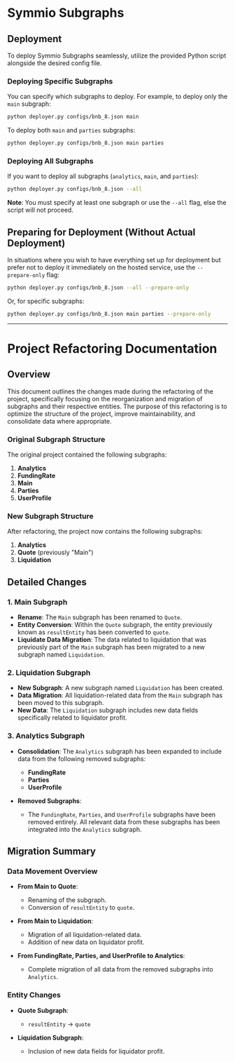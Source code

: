 # Symmio Subgraphs

## Deployment

To deploy Symmio Subgraphs seamlessly, utilize the provided Python script alongside the desired config file.

### Deploying Specific Subgraphs

You can specify which subgraphs to deploy. For example, to deploy only the `main` subgraph:

```bash
python deployer.py configs/bnb_8.json main
```

To deploy both `main` and `parties` subgraphs:

```bash
python deployer.py configs/bnb_8.json main parties
```

### Deploying All Subgraphs

If you want to deploy all subgraphs (`analytics`, `main`, and `parties`):

```bash
python deployer.py configs/bnb_8.json --all
```

**Note**: You must specify at least one subgraph or use the `--all` flag, else the script will not proceed.

## Preparing for Deployment (Without Actual Deployment)

In situations where you wish to have everything set up for deployment but prefer not to deploy it immediately on the hosted service, use the `--prepare-only` flag:

```bash
python deployer.py configs/bnb_8.json --all --prepare-only
```

Or, for specific subgraphs:

```bash
python deployer.py configs/bnb_8.json main parties --prepare-only
```

---

# Project Refactoring Documentation

## Overview

This document outlines the changes made during the refactoring of the project, specifically focusing on the reorganization and migration of subgraphs and their respective entities. The purpose of this refactoring is to optimize the structure of the project, improve maintainability, and consolidate data where appropriate.

### Original Subgraph Structure

The original project contained the following subgraphs:

1. **Analytics**
2. **FundingRate**
3. **Main**
4. **Parties**
5. **UserProfile**

### New Subgraph Structure

After refactoring, the project now contains the following subgraphs:

1. **Analytics**
2. **Quote** (previously "Main")
3. **Liquidation**

## Detailed Changes

### 1. **Main Subgraph**

-   **Rename**: The `Main` subgraph has been renamed to `Quote`.
-   **Entity Conversion**: Within the `Quote` subgraph, the entity previously known as `resultEntity` has been converted to `quote`.
-   **Liquidate Data Migration**: The data related to liquidation that was previously part of the `Main` subgraph has been migrated to a new subgraph named `Liquidation`.

### 2. **Liquidation Subgraph**

-   **New Subgraph**: A new subgraph named `Liquidation` has been created.
-   **Data Migration**: All liquidation-related data from the `Main` subgraph has been moved to this subgraph.
-   **New Data**: The `Liquidation` subgraph includes new data fields specifically related to liquidator profit.

### 3. **Analytics Subgraph**

-   **Consolidation**: The `Analytics` subgraph has been expanded to include data from the following removed subgraphs:

    -   **FundingRate**
    -   **Parties**
    -   **UserProfile**

-   **Removed Subgraphs**:
    -   The `FundingRate`, `Parties`, and `UserProfile` subgraphs have been removed entirely. All relevant data from these subgraphs has been integrated into the `Analytics` subgraph.

## Migration Summary

### Data Movement Overview

-   **From Main to Quote**:

    -   Renaming of the subgraph.
    -   Conversion of `resultEntity` to `quote`.

-   **From Main to Liquidation**:

    -   Migration of all liquidation-related data.
    -   Addition of new data on liquidator profit.

-   **From FundingRate, Parties, and UserProfile to Analytics**:
    -   Complete migration of all data from the removed subgraphs into `Analytics`.

### Entity Changes

-   **Quote Subgraph**:

    -   `resultEntity` → `quote`

-   **Liquidation Subgraph**:
    -   Inclusion of new data fields for liquidator profit.
